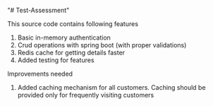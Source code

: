"# Test-Assessment" 

This source code contains following features

1. Basic in-memory authentication 
2. Crud operations with spring boot (with proper validations)
3. Redis cache for getting details faster
4. Added testing for features

Improvements needed

1. Added caching mechanism for all customers. Caching should be provided only for frequently visiting customers
